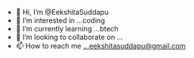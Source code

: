 - 👋 Hi, I’m @EekshitaSuddapu
- 👀 I’m interested in ...coding
- 🌱 I’m currently learning ...btech
- 💞️ I’m looking to collaborate on ...
- 📫 How to reach me ...eekshitasuddapu@gmail.com

<!---
EekshitaSuddapu/EekshitaSuddapu is a ✨ special ✨ repository because its `README.md` (this file) appears on your GitHub profile.
You can click the Preview link to take a look at your changes.
--->
